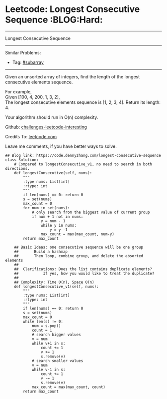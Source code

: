 # Leetcode: Longest Consecutive Sequence     :BLOG:Hard:


---

Longest Consecutive Sequence  

---

Similar Problems:  
-   Tag: [#subarray](https://code.dennyzhang.com/tag/subarray)

---

Given an unsorted array of integers, find the length of the longest consecutive elements sequence.  

For example,  
Given [100, 4, 200, 1, 3, 2],  
The longest consecutive elements sequence is [1, 2, 3, 4]. Return its length: 4.  

Your algorithm should run in O(n) complexity.  

Github: [challenges-leetcode-interesting](https://github.com/DennyZhang/challenges-leetcode-interesting/tree/master/longest-consecutive-sequence)  

Credits To: [leetcode.com](https://leetcode.com/problems/longest-consecutive-sequence/description/)  

Leave me comments, if you have better ways to solve.  

    ## Blog link: https://code.dennyzhang.com/longest-consecutive-sequence
    class Solution:
        # Compared to longestConsecutive_v1, no need to search in both directions.
        def longestConsecutive(self, nums):
            """
            :type nums: List[int]
            :rtype: int
            """
            if len(nums) == 0: return 0
            s = set(nums)
            max_count = 0
            for num in set(nums):
                # only search from the biggest value of current group
                if num + 1 not in nums:
                    y = num - 1
                    while y in nums:
                        y = y -1
                    max_count = max(max_count, num-y)
            return max_count
    
        ## Basic Ideas: one consecutive sequence will be one group
        ##       Build a hashmap
        ##       Then loop, combine group, and delete the absorted elements
        ##
        ##  Clarifications: Does the list contains duplicate elements? 
        ##           If yes, how you would like to treat the duplicate?
        ##
        ## Complexity: Time O(n), Space O(n)
        def longestConsecutive_v1(self, nums):
            """
            :type nums: List[int]
            :rtype: int
            """
            if len(nums) == 0: return 0
            s = set(nums)
            max_count = 0
            while len(s) != 0:
                num = s.pop()
                count = 1
                # search bigger values
                v = num
                while v+1 in s:
                    count += 1
                    v += 1
                    s.remove(v)
                # search smaller values
                v = num
                while v-1 in s:
                    count += 1
                    v -= 1
                    s.remove(v)
                max_count = max(max_count, count)
            return max_count